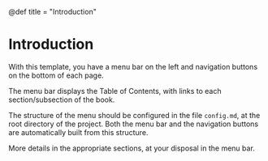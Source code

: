 @def title = "Introduction"

# Introduction

With this template, you have a menu bar on the left and navigation buttons on the bottom of each page.

The menu bar displays the Table of Contents, with links to each section/subsection of the book.

The structure of the menu should be configured in the file `config.md`, at the root directory of the project. Both the menu bar and the navigation buttons are automatically built from this structure.

More details in the appropriate sections, at your disposal in the menu bar.
